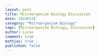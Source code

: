 ```yaml
---
layout: post
title: Microorganism Biology Discussion
date: 20240318
category: "Microorganism Biology"
tags: [Microorganism Biology, Discussion]
author: Lucas
comment: true
mathjax: true
published: false
---
```

